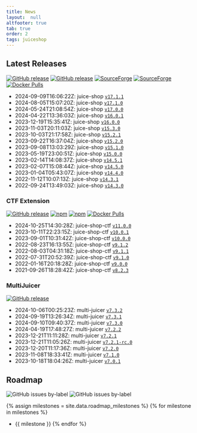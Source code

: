 ```yaml
---
title: News
layout:  null
altfooter: true
tab: true
order: 2
tags: juiceshop
---
```


## Latest Releases

[![GitHub release](https://img.shields.io/github/release/juice-shop/juice-shop.svg)](https://github.com/juice-shop/juice-shop/releases/latest)
[![GitHub release](https://img.shields.io/github/downloads/juice-shop/juice-shop/total.svg)](https://github.com/juice-shop/juice-shop/releases/latest)
[![SourceForge](https://img.shields.io/sourceforge/dm/juice-shop?label=sourceforge%20downloads)](https://sourceforge.net/projects/juice-shop/)
[![SourceForge](https://img.shields.io/sourceforge/dt/juice-shop?label=sourceforge%20downloads)](https://sourceforge.net/projects/juice-shop/)
[![Docker Pulls](https://img.shields.io/docker/pulls/bkimminich/juice-shop.svg)](https://hub.docker.com/r/bkimminich/juice-shop)

<!-- next:juice-shop -->
* 2024-09-09T16:06:22Z: juice-shop [`v17.1.1`](https://github.com/juice-shop/juice-shop/releases/tag/v17.1.1)
* 2024-08-05T15:07:20Z: juice-shop [`v17.1.0`](https://github.com/juice-shop/juice-shop/releases/tag/v17.1.0)
* 2024-05-24T21:08:54Z: juice-shop [`v17.0.0`](https://github.com/juice-shop/juice-shop/releases/tag/v17.0.0)
* 2024-04-22T13:36:03Z: juice-shop [`v16.0.1`](https://github.com/juice-shop/juice-shop/releases/tag/v16.0.1)
* 2023-12-19T15:35:41Z: juice-shop [`v16.0.0`](https://github.com/juice-shop/juice-shop/releases/tag/v16.0.0)
* 2023-11-03T20:11:03Z: juice-shop [`v15.3.0`](https://github.com/juice-shop/juice-shop/releases/tag/v15.3.0)
* 2023-10-03T21:17:58Z: juice-shop [`v15.2.1`](https://github.com/juice-shop/juice-shop/releases/tag/v15.2.1)
* 2023-09-22T16:37:04Z: juice-shop [`v15.2.0`](https://github.com/juice-shop/juice-shop/releases/tag/v15.2.0)
* 2023-09-08T13:03:29Z: juice-shop [`v15.1.0`](https://github.com/juice-shop/juice-shop/releases/tag/v15.1.0)
* 2023-05-19T23:00:51Z: juice-shop [`v15.0.0`](https://github.com/juice-shop/juice-shop/releases/tag/v15.0.0)
* 2023-02-14T14:08:37Z: juice-shop [`v14.5.1`](https://github.com/juice-shop/juice-shop/releases/tag/v14.5.1)
* 2023-02-07T15:08:44Z: juice-shop [`v14.5.0`](https://github.com/juice-shop/juice-shop/releases/tag/v14.5.0)
* 2023-01-04T05:43:07Z: juice-shop [`v14.4.0`](https://github.com/juice-shop/juice-shop/releases/tag/v14.4.0)
* 2022-11-12T10:07:13Z: juice-shop [`v14.3.1`](https://github.com/juice-shop/juice-shop/releases/tag/v14.3.1)
* 2022-09-24T13:49:03Z: juice-shop [`v14.3.0`](https://github.com/juice-shop/juice-shop/releases/tag/v14.3.0)

### CTF Extension

[![GitHub release](https://img.shields.io/github/release/juice-shop/juice-shop-ctf.svg)](https://github.com/juice-shop/juice-shop-ctf/releases/latest)
[![npm](https://img.shields.io/npm/dm/juice-shop-ctf-cli.svg)](https://www.npmjs.com/package/juice-shop-ctf-cli)
[![npm](https://img.shields.io/npm/dt/juice-shop-ctf-cli.svg)](https://www.npmjs.com/package/juice-shop-ctf-cli)
[![Docker Pulls](https://img.shields.io/docker/pulls/bkimminich/juice-shop-ctf.svg)](https://hub.docker.com/r/bkimminich/juice-shop-ctf)

<!-- next:juice-shop-ctf -->
* 2024-10-25T14:30:28Z: juice-shop-ctf [`v11.0.0`](https://github.com/juice-shop/juice-shop-ctf/releases/tag/v11.0.0)
* 2023-10-11T22:23:15Z: juice-shop-ctf [`v10.0.1`](https://github.com/juice-shop/juice-shop-ctf/releases/tag/v10.0.1)
* 2023-09-01T10:31:42Z: juice-shop-ctf [`v10.0.0`](https://github.com/juice-shop/juice-shop-ctf/releases/tag/v10.0.0)
* 2022-08-23T16:13:55Z: juice-shop-ctf [`v9.1.2`](https://github.com/juice-shop/juice-shop-ctf/releases/tag/v9.1.2)
* 2022-08-03T04:31:18Z: juice-shop-ctf [`v9.1.1`](https://github.com/juice-shop/juice-shop-ctf/releases/tag/v9.1.1)
* 2022-07-31T20:52:39Z: juice-shop-ctf [`v9.1.0`](https://github.com/juice-shop/juice-shop-ctf/releases/tag/v9.1.0)
* 2022-01-16T20:18:28Z: juice-shop-ctf [`v9.0.0`](https://github.com/juice-shop/juice-shop-ctf/releases/tag/v9.0.0)
* 2021-09-26T18:28:42Z: juice-shop-ctf [`v8.2.3`](https://github.com/juice-shop/juice-shop-ctf/releases/tag/v8.2.3)

### MultiJuicer

[![GitHub release](https://img.shields.io/github/release/juice-shop/multi-juicer.svg)](https://github.com/juice-shop/juice-shop-ctf/releases/latest)

<!-- next:multi-juicer -->
* 2024-10-06T00:25:23Z: multi-juicer [`v7.3.2`](https://github.com/juice-shop/multi-juicer/releases/tag/v7.3.2)
* 2024-09-19T13:26:34Z: multi-juicer [`v7.3.1`](https://github.com/juice-shop/multi-juicer/releases/tag/v7.3.1)
* 2024-09-10T09:40:37Z: multi-juicer [`v7.3.0`](https://github.com/juice-shop/multi-juicer/releases/tag/v7.3.0)
* 2024-04-19T17:48:27Z: multi-juicer [`v7.2.2`](https://github.com/juice-shop/multi-juicer/releases/tag/v7.2.2)
* 2023-12-21T11:11:28Z: multi-juicer [`v7.2.1`](https://github.com/juice-shop/multi-juicer/releases/tag/v7.2.1)
* 2023-12-21T11:05:26Z: multi-juicer [`v7.2.1-rc.0`](https://github.com/juice-shop/multi-juicer/releases/tag/v7.2.1-rc.0)
* 2023-12-20T11:17:36Z: multi-juicer [`v7.2.0`](https://github.com/juice-shop/multi-juicer/releases/tag/v7.2.0)
* 2023-11-08T18:33:41Z: multi-juicer [`v7.1.0`](https://github.com/juice-shop/multi-juicer/releases/tag/v7.1.0)
* 2023-10-18T18:04:26Z: multi-juicer [`v7.0.1`](https://github.com/juice-shop/multi-juicer/releases/tag/v7.0.1)

## Roadmap

![GitHub issues by-label](https://img.shields.io/github/issues/juice-shop/juice-shop/help%20wanted.svg)
![GitHub issues by-label](https://img.shields.io/github/issues/juice-shop/juice-shop/good%20first%20issue.svg)

{% assign milestones = site.data.roadmap_milestones %}
{% for milestone in milestones %}
* {{ milestone }}
{% endfor %}
